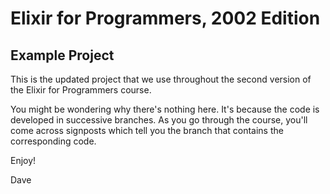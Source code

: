 # Elixir for Programmers, 2002 Edition

## Example Project

This is the updated project that we use throughout the second version of the
Elixir for Programmers course.

You might be wondering why there's nothing here. It's because the code is
developed in successive branches. As you go through the course, you'll come
across signposts which tell you the branch that contains the corresponding
code.

Enjoy!

Dave

